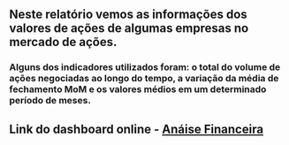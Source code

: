 ##   Neste relatório vemos as informações dos valores de ações de algumas empresas no mercado de ações.

###   Alguns dos indicadores utilizados foram: o total do volume de ações negociadas ao longo do tempo, a variação da média de fechamento MoM e os valores médios em um determinado período de meses.

## Link do dashboard online - [Anáise Financeira](https://app.powerbi.com/view?r=eyJrIjoiYTU1MWRiYWQtMDY2OC00M2FmLWI1ZGItY2QwMzJmODNmM2RmIiwidCI6ImIxMDUxYzRiLTNiOTQtNDFhYi05NDQxLWU3M2E3MjM0MmZkZCJ9)
